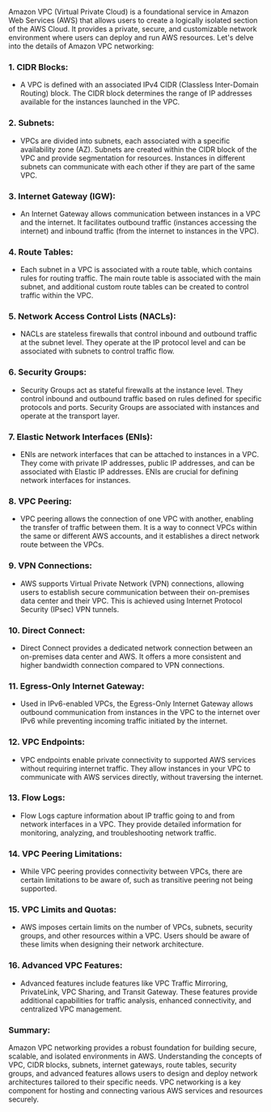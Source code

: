 Amazon VPC (Virtual Private Cloud) is a foundational service in Amazon Web Services (AWS) that allows users to create a logically isolated section of the AWS Cloud. It provides a private, secure, and customizable network environment where users can deploy and run AWS resources. Let's delve into the details of Amazon VPC networking:

### 1. **CIDR Blocks:**
   - A VPC is defined with an associated IPv4 CIDR (Classless Inter-Domain Routing) block. The CIDR block determines the range of IP addresses available for the instances launched in the VPC.

### 2. **Subnets:**
   - VPCs are divided into subnets, each associated with a specific availability zone (AZ). Subnets are created within the CIDR block of the VPC and provide segmentation for resources. Instances in different subnets can communicate with each other if they are part of the same VPC.

### 3. **Internet Gateway (IGW):**
   - An Internet Gateway allows communication between instances in a VPC and the internet. It facilitates outbound traffic (instances accessing the internet) and inbound traffic (from the internet to instances in the VPC).

### 4. **Route Tables:**
   - Each subnet in a VPC is associated with a route table, which contains rules for routing traffic. The main route table is associated with the main subnet, and additional custom route tables can be created to control traffic within the VPC.

### 5. **Network Access Control Lists (NACLs):**
   - NACLs are stateless firewalls that control inbound and outbound traffic at the subnet level. They operate at the IP protocol level and can be associated with subnets to control traffic flow.

### 6. **Security Groups:**
   - Security Groups act as stateful firewalls at the instance level. They control inbound and outbound traffic based on rules defined for specific protocols and ports. Security Groups are associated with instances and operate at the transport layer.

### 7. **Elastic Network Interfaces (ENIs):**
   - ENIs are network interfaces that can be attached to instances in a VPC. They come with private IP addresses, public IP addresses, and can be associated with Elastic IP addresses. ENIs are crucial for defining network interfaces for instances.

### 8. **VPC Peering:**
   - VPC peering allows the connection of one VPC with another, enabling the transfer of traffic between them. It is a way to connect VPCs within the same or different AWS accounts, and it establishes a direct network route between the VPCs.

### 9. **VPN Connections:**
   - AWS supports Virtual Private Network (VPN) connections, allowing users to establish secure communication between their on-premises data center and their VPC. This is achieved using Internet Protocol Security (IPsec) VPN tunnels.

### 10. **Direct Connect:**
  - Direct Connect provides a dedicated network connection between an on-premises data center and AWS. It offers a more consistent and higher bandwidth connection compared to VPN connections.

### 11. **Egress-Only Internet Gateway:**
  - Used in IPv6-enabled VPCs, the Egress-Only Internet Gateway allows outbound communication from instances in the VPC to the internet over IPv6 while preventing incoming traffic initiated by the internet.

### 12. **VPC Endpoints:**
  - VPC endpoints enable private connectivity to supported AWS services without requiring internet traffic. They allow instances in your VPC to communicate with AWS services directly, without traversing the internet.

### 13. **Flow Logs:**
  - Flow Logs capture information about IP traffic going to and from network interfaces in a VPC. They provide detailed information for monitoring, analyzing, and troubleshooting network traffic.

### 14. **VPC Peering Limitations:**
  - While VPC peering provides connectivity between VPCs, there are certain limitations to be aware of, such as transitive peering not being supported.

### 15. **VPC Limits and Quotas:**
  - AWS imposes certain limits on the number of VPCs, subnets, security groups, and other resources within a VPC. Users should be aware of these limits when designing their network architecture.

### 16. **Advanced VPC Features:**
  - Advanced features include features like VPC Traffic Mirroring, PrivateLink, VPC Sharing, and Transit Gateway. These features provide additional capabilities for traffic analysis, enhanced connectivity, and centralized VPC management.

### Summary:
Amazon VPC networking provides a robust foundation for building secure, scalable, and isolated environments in AWS. Understanding the concepts of VPC, CIDR blocks, subnets, internet gateways, route tables, security groups, and advanced features allows users to design and deploy network architectures tailored to their specific needs. VPC networking is a key component for hosting and connecting various AWS services and resources securely.
